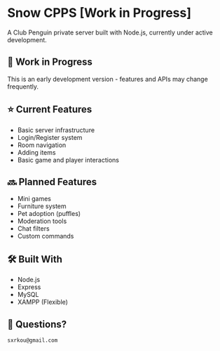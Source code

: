 # Snow CPPS [Work in Progress]

A Club Penguin private server built with Node.js, currently under active development.

## 🚧 Work in Progress

This is an early development version - features and APIs may change frequently.

## ⭐ Current Features 
- Basic server infrastructure
- Login/Register system
- Room navigation
- Adding items
- Basic game and player interactions

## 🔜 Planned Features
- Mini games
- Furniture system
- Pet adoption (puffles)
- Moderation tools
- Chat filters
- Custom commands

## 🛠️ Built With
- Node.js
- Express
- MySQL
- XAMPP (Flexible)


## 🚀 Questions?

    sxrkou@gmail.com
